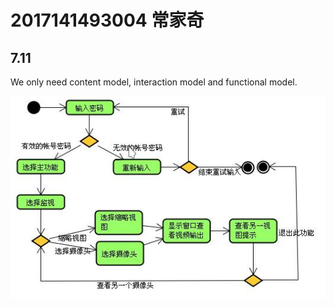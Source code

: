 # 2017141493004 常家奇
## 7.11

We only need content model, interaction model and functional model.

![1](1.png)